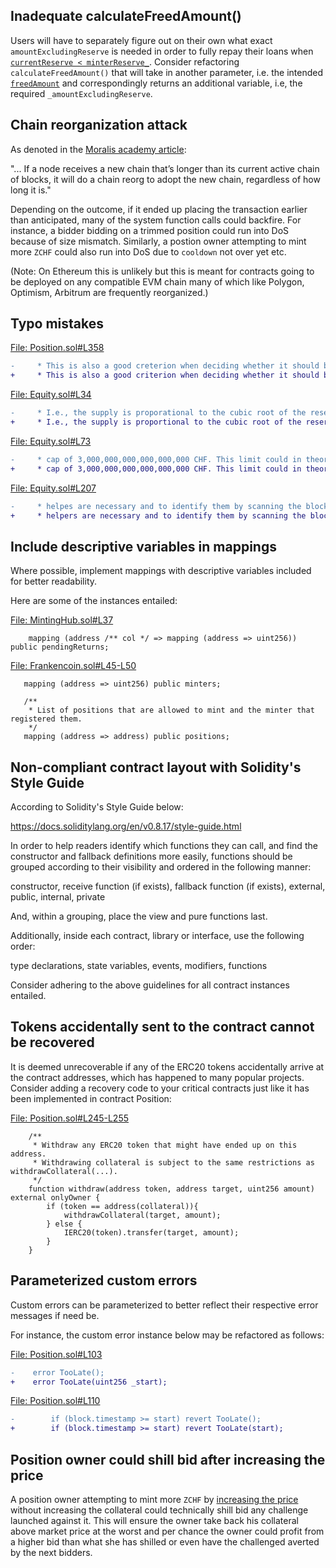 ## Inadequate calculateFreedAmount()
Users will have to separately figure out on their own what exact `amountExcludingReserve` is needed in order to fully repay their loans when [`currentReserve < minterReserve_`](https://github.com/code-423n4/2023-04-frankencoin/blob/main/contracts/Frankencoin.sol#L238). Consider refactoring `calculateFreedAmount()` that will take in another parameter, i.e. the intended [`freedAmount`](https://github.com/code-423n4/2023-04-frankencoin/blob/main/contracts/Frankencoin.sol#L252) and correspondingly returns an additional variable, i.e, the required `_amountExcludingReserve`.

## Chain reorganization attack
As denoted in the [Moralis academy article](https://academy.moralis.io/blog/what-is-chain-reorganization):

"... If a node receives a new chain that’s longer than its current active chain of blocks, it will do a chain reorg to adopt the new chain, regardless of how long it is."

Depending on the outcome, if it ended up placing the transaction earlier than anticipated, many of the system function calls could backfire. For instance, a bidder bidding on a trimmed position could run into DoS because of size mismatch. Similarly, a postion owner attempting to mint more `ZCHF` could also run into DoS due to `cooldown` not over yet etc.

(Note: On Ethereum this is unlikely but this is meant for contracts going to be deployed on any compatible EVM chain many of which like Polygon, Optimism, Arbitrum are frequently reorganized.) 

## Typo mistakes
[File: Position.sol#L358](https://github.com/code-423n4/2023-04-frankencoin/blob/main/contracts/Position.sol#L358)

```diff
-     * This is also a good creterion when deciding whether it should be shown in a frontend.
+     * This is also a good criterion when deciding whether it should be shown in a frontend.
```
[File: Equity.sol#L34](https://github.com/code-423n4/2023-04-frankencoin/blob/main/contracts/Equity.sol#L34)

```diff
-     * I.e., the supply is proporational to the cubic root of the reserve and the price is proportional to the
+     * I.e., the supply is proportional to the cubic root of the reserve and the price is proportional to the
```
[File: Equity.sol#L73](https://github.com/code-423n4/2023-04-frankencoin/blob/main/contracts/Equity.sol#L73)

```diff
-     * cap of 3,000,000,000,000,000,000 CHF. This limit could in theory be reached in times of hyper inflaction.
+     * cap of 3,000,000,000,000,000,000 CHF. This limit could in theory be reached in times of hyper inflation.
```
[File: Equity.sol#L207](https://github.com/code-423n4/2023-04-frankencoin/blob/main/contracts/Equity.sol#L207)

```diff
-     * helpes are necessary and to identify them by scanning the blockchain for Delegation events.
+     * helpers are necessary and to identify them by scanning the blockchain for Delegation events.
```
## Include descriptive variables in mappings
Where possible, implement mappings with descriptive variables included for better readability.

Here are some of the instances entailed:

[File: MintingHub.sol#L37](https://github.com/code-423n4/2023-04-frankencoin/blob/main/contracts/MintingHub.sol#L37)

```solidity
    mapping (address /** col */ => mapping (address => uint256)) public pendingReturns;
```
[File: Frankencoin.sol#L45-L50](https://github.com/code-423n4/2023-04-frankencoin/blob/main/contracts/Frankencoin.sol#L45-L50)

```solidity
   mapping (address => uint256) public minters;

   /**
    * List of positions that are allowed to mint and the minter that registered them.
    */
   mapping (address => address) public positions;
```
## Non-compliant contract layout with Solidity's Style Guide
According to Solidity's Style Guide below:

https://docs.soliditylang.org/en/v0.8.17/style-guide.html

In order to help readers identify which functions they can call, and find the constructor and fallback definitions more easily, functions should be grouped according to their visibility and ordered in the following manner:

constructor, receive function (if exists), fallback function (if exists), external, public, internal, private

And, within a grouping, place the view and pure functions last.

Additionally, inside each contract, library or interface, use the following order:

type declarations, state variables, events, modifiers, functions

Consider adhering to the above guidelines for all contract instances entailed.

## Tokens accidentally sent to the contract cannot be recovered
It is deemed unrecoverable if any of the ERC20 tokens accidentally arrive at the contract addresses, which has happened to many popular projects. Consider adding a recovery code to your critical contracts just like it has been implemented in contract Position:

[File: Position.sol#L245-L255](https://github.com/code-423n4/2023-04-frankencoin/blob/main/contracts/Position.sol#L245-L255)

```solidity
    /**
     * Withdraw any ERC20 token that might have ended up on this address.
     * Withdrawing collateral is subject to the same restrictions as withdrawCollateral(...).
     */
    function withdraw(address token, address target, uint256 amount) external onlyOwner {
        if (token == address(collateral)){
            withdrawCollateral(target, amount);
        } else {
            IERC20(token).transfer(target, amount);
        }
    }
```
## Parameterized custom errors
Custom errors can be parameterized to better reflect their respective error messages if need be.

For instance, the custom error instance below may be refactored as follows:

[File: Position.sol#L103](https://github.com/code-423n4/2023-04-frankencoin/blob/main/contracts/Position.sol#L103)

```diff
-    error TooLate();
+    error TooLate(uint256 _start);
```
[File: Position.sol#L110](https://github.com/code-423n4/2023-04-frankencoin/blob/main/contracts/Position.sol#L110)

```diff
-        if (block.timestamp >= start) revert TooLate();
+        if (block.timestamp >= start) revert TooLate(start);
```
## Position owner could shill bid after increasing the price
A position owner attempting to mint more `ZCHF` by [increasing the price](https://github.com/code-423n4/2023-04-frankencoin/blob/main/contracts/Position.sol#L159-L167) without increasing the collateral  could technically shill bid any challenge launched against it. This will ensure the owner take back his collateral above market price at the worst and per chance the owner could profit from a higher bid than what she has shilled or even have the challenged averted by the next bidders. 